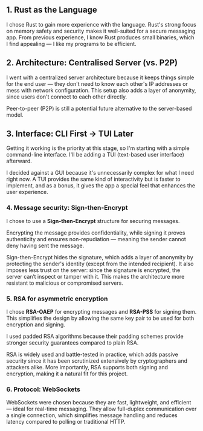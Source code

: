 ## 1. Rust as the Language
I chose Rust to gain more experience with the language. Rust's strong focus on memory safety and security makes it well-suited for a secure messaging app. From previous experience, I know Rust produces small binaries, which I find appealing — I like my programs to be efficient.
## 2. Architecture: Centralised Server (vs. P2P)
I went with a centralized server architecture because it keeps things simple for the end user — they don't need to know each other's IP addresses or mess with network configuration. This setup also adds a layer of anonymity, since users don't connect to each other directly.

Peer-to-peer (P2P) is still a potential future alternative to the server-based model.
## 3. Interface: CLI First → TUI Later
Getting it working is the priority at this stage, so I'm starting with a simple command-line interface.
I'll be adding a TUI (text-based user interface) afterward.

I decided against a GUI because it's unnecessarily complex for what I need right now. A TUI provides the same kind of interactivity but is faster to implement, and as a bonus, it gives the app a special feel that enhances the user experience.
### 4. Message security: Sign-then-Encrypt
I chose to use a **Sign-then-Encrypt** structure for securing messages.

Encrypting the message provides confidentiality, while signing it proves authenticity and ensures non-repudiation — meaning the sender cannot deny having sent the message.

Sign-then-Encrypt hides the signature, which adds a layer of anonymity by protecting the sender's identity (except from the intended recipient). It also imposes less trust on the server: since the signature is encrypted, the server can’t inspect or tamper with it. This makes the architecture more resistant to malicious or compromised servers.
### 5. RSA for asymmetric encryption
I chose **RSA-OAEP** for encrypting messages and **RSA-PSS** for signing them. This simplifies the design by allowing the same key pair to be used for both encryption and signing.

I used padded RSA algorithms because their padding schemes provide stronger security guarantees compared to plain RSA.

RSA is widely used and battle-tested in practice, which adds passive security since it has been scrutinized extensively by cryptographers and attackers alike. More importantly, RSA supports both signing and encryption, making it a natural fit for this project.
### 6. Protocol: WebSockets
WebSockets were chosen because they are fast, lightweight, and efficient — ideal for real-time messaging.
They allow full-duplex communication over a single connection, which simplifies message handling and reduces latency compared to polling or traditional HTTP.